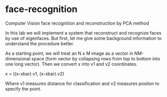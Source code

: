 # face-recognition
Computer Vision face recognition and reconstruction by PCA method

In this lab we will implement a system that reconstruct and recognize faces by use of
eigenfaces. But first, let me give some background information to understand the procedure
better.

As a starting point, we will treat an N x M image as a vector in NM-dimensional space (form
vector by collapsing rows from top to bottom into one long vector). Then we convert x into v1
and v2 coordinates. 

x = ((x-xbar).v1, (x-xbar).v2)

Where v1 measures distance for classification and v2 measures positon to specify the point. 
